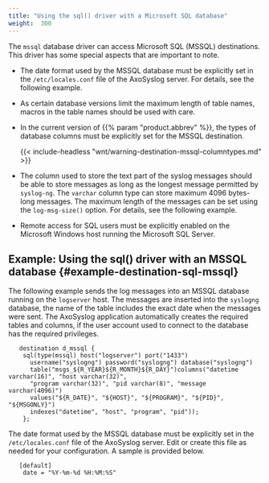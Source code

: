 ```yaml
---
title: "Using the sql() driver with a Microsoft SQL database"
weight:  300
---
```

<!-- DISCLAIMER: This file is based on the syslog-ng Open Source Edition documentation https://github.com/balabit/syslog-ng-ose-guides/commit/2f4a52ee61d1ea9ad27cb4f3168b95408fddfdf2 and is used under the terms of The syslog-ng Open Source Edition Documentation License. The file has been modified by Axoflow. -->

The `mssql` database driver can access Microsoft SQL (MSSQL) destinations. This driver has some special aspects that are important to note.

  - The date format used by the MSSQL database must be explicitly set in the `/etc/locales.conf` file of the AxoSyslog server. For details, see the following example.

  - As certain database versions limit the maximum length of table names, macros in the table names should be used with care.

  - In the current version of {{% param "product.abbrev" %}}, the types of database columns must be explicitly set for the MSSQL destination.
    
    {{< include-headless "wnt/warning-destination-mssql-columntypes.md" >}}

  - The column used to store the text part of the syslog messages should be able to store messages as long as the longest message permitted by `syslog-ng`. The `varchar` column type can store maximum 4096 bytes-long messages. The maximum length of the messages can be set using the `log-msg-size()` option. For details, see the following example.

  - Remote access for SQL users must be explicitly enabled on the Microsoft Windows host running the Microsoft SQL Server.


## Example: Using the sql() driver with an MSSQL database {#example-destination-sql-mssql}

The following example sends the log messages into an MSSQL database running on the `logserver` host. The messages are inserted into the `syslogng` database, the name of the table includes the exact date when the messages were sent. The AxoSyslog application automatically creates the required tables and columns, if the user account used to connect to the database has the required privileges.

```shell
   destination d_mssql {
    sql(type(mssql) host("logserver") port("1433")
      username("syslogng") password("syslogng") database("syslogng")
      table("msgs_${R_YEAR}${R_MONTH}${R_DAY}")columns("datetime varchar(16)", "host varchar(32)",
      "program varchar(32)", "pid varchar(8)", "message varchar(4096)")
      values("${R_DATE}", "${HOST}", "${PROGRAM}", "${PID}", "${MSGONLY}")
      indexes("datetime", "host", "program", "pid"));
    };
```

The date format used by the MSSQL database must be explicitly set in the `/etc/locales.conf` file of the AxoSyslog server. Edit or create this file as needed for your configuration. A sample is provided below.

```shell
   [default]
    date = "%Y-%m-%d %H:%M:%S"
```

